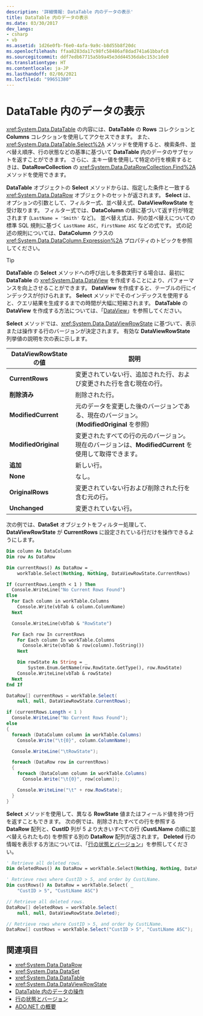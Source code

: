 ```yaml
---
description: '詳細情報: DataTable 内のデータの表示'
title: DataTable 内のデータの表示
ms.date: 03/30/2017
dev_langs:
- csharp
- vb
ms.assetid: 1d26e0fb-f6e0-4afa-9a9c-b8d55b8f20dc
ms.openlocfilehash: ffaa8283da17c98fc58486af8dad741a61bbafc8
ms.sourcegitcommit: ddf7edb67715a5b9a45e3dd44536dabc153c1de0
ms.translationtype: HT
ms.contentlocale: ja-JP
ms.lasthandoff: 02/06/2021
ms.locfileid: "99651380"
---
```

# <a name="viewing-data-in-a-datatable"></a>DataTable 内のデータの表示

<xref:System.Data.DataTable> の内容には、**DataTable** の **Rows** コレクションと **Columns** コレクションを使用してアクセスできます。 また、<xref:System.Data.DataTable.Select%2A> メソッドを使用すると、検索条件、並べ替え順序、行の状態などの基準に基づいて **DataTable** 内のデータのサブセットを返すことができます。 さらに、主キー値を使用して特定の行を検索するときは、**DataRowCollection** の <xref:System.Data.DataRowCollection.Find%2A> メソッドを使用できます。

**DataTable** オブジェクトの **Select** メソッドからは、指定した条件と一致する <xref:System.Data.DataRow> オブジェクトのセットが返されます。 **Select** は、オプションの引数として、フィルター式、並べ替え式、**DataViewRowState** を受け取ります。 フィルター式では、**DataColumn** の値に基づいて返す行が特定されます (`LastName = 'Smith'` など)。 並べ替え式は、列の並べ替えについての標準 SQL 規則に基づく `LastName ASC, FirstName ASC` などの式です。 式の記述の規則については、**DataColumn** クラスの <xref:System.Data.DataColumn.Expression%2A> プロパティのトピックを参照してください。

> [!TIP]
> **DataTable** の **Select** メソッドへの呼び出しを多数実行する場合は、最初に **DataTable** の <xref:System.Data.DataView> を作成することにより、パフォーマンスを向上させることができます。 **DataView** を作成すると、テーブルの行にインデックスが付けられます。 **Select** メソッドでそのインデックスを使用すると、クエリ結果を生成するまでの時間が大幅に短縮されます。 **DataTable** の **DataView** を作成する方法については、「[DataView](dataviews.md)」を参照してください。

**Select** メソッドでは、<xref:System.Data.DataViewRowState> に基づいて、表示または操作する行のバージョンが決定されます。 有効な **DataViewRowState** 列挙値の説明を次の表に示します。

|DataViewRowState の値|説明|
|----------------------------|-----------------|
|**CurrentRows**|変更されていない行、追加された行、および変更された行を含む現在の行。|
|**削除済み**|削除された行。|
|**ModifiedCurrent**|元のデータを変更した後のバージョンである、現在のバージョン。 (**ModifiedOriginal** を参照)|
|**ModifiedOriginal**|変更されたすべての行の元のバージョン。 現在のバージョンは、**ModifiedCurrent** を使用して取得できます。|
|**追加**|新しい行。|
|**None**|なし。|
|**OriginalRows**|変更されていない行および削除された行を含む元の行。|
|**Unchanged**|変更されていない行。|

次の例では、**DataSet** オブジェクトをフィルター処理して、**DataViewRowState** が **CurrentRows** に設定されている行だけを操作できるようにします。

```vb
Dim column As DataColumn
Dim row As DataRow

Dim currentRows() As DataRow = _
    workTable.Select(Nothing, Nothing, DataViewRowState.CurrentRows)

If (currentRows.Length < 1 ) Then
  Console.WriteLine("No Current Rows Found")
Else
  For Each column in workTable.Columns
    Console.Write(vbTab & column.ColumnName)
  Next

  Console.WriteLine(vbTab & "RowState")

  For Each row In currentRows
    For Each column In workTable.Columns
      Console.Write(vbTab & row(column).ToString())
    Next

    Dim rowState As String = _
        System.Enum.GetName(row.RowState.GetType(), row.RowState)
    Console.WriteLine(vbTab & rowState)
  Next
End If
```

```csharp
DataRow[] currentRows = workTable.Select(
    null, null, DataViewRowState.CurrentRows);

if (currentRows.Length < 1 )
  Console.WriteLine("No Current Rows Found");
else
{
  foreach (DataColumn column in workTable.Columns)
    Console.Write("\t{0}", column.ColumnName);

  Console.WriteLine("\tRowState");

  foreach (DataRow row in currentRows)
  {
    foreach (DataColumn column in workTable.Columns)
      Console.Write("\t{0}", row[column]);

    Console.WriteLine("\t" + row.RowState);
  }
}
```

**Select** メソッドを使用して、異なる **RowState** 値またはフィールド値を持つ行を返すこともできます。 次の例では、削除されたすべての行を参照する **DataRow** 配列と、**CustID** 列が 5 より大きいすべての行 (**CustLName** の順に並べ替えられたもの) を参照する別の **DataRow** 配列が返されます。 **Deleted** 行の情報を表示する方法については、「[行の状態とバージョン](row-states-and-row-versions.md)」を参照してください。

```vb
' Retrieve all deleted rows.
Dim deletedRows() As DataRow = workTable.Select(Nothing, Nothing, DataViewRowState.Deleted)

' Retrieve rows where CustID > 5, and order by CustLName.
Dim custRows() As DataRow = workTable.Select( _
    "CustID > 5", "CustLName ASC")
```

```csharp
// Retrieve all deleted rows.
DataRow[] deletedRows = workTable.Select(
    null, null, DataViewRowState.Deleted);

// Retrieve rows where CustID > 5, and order by CustLName.
DataRow[] custRows = workTable.Select("CustID > 5", "CustLName ASC");
```

## <a name="see-also"></a>関連項目

- <xref:System.Data.DataRow>
- <xref:System.Data.DataSet>
- <xref:System.Data.DataTable>
- <xref:System.Data.DataViewRowState>
- [DataTable 内のデータの操作](manipulating-data-in-a-datatable.md)
- [行の状態とバージョン](row-states-and-row-versions.md)
- [ADO.NET の概要](../ado-net-overview.md)
